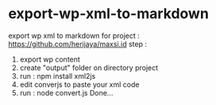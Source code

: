 # export-wp-xml-to-markdown
export wp xml to markdown for project : 
https://github.com/herijaya/maxsi.id
step :
1. export wp content
2. create "output" folder on directory project
3. run : npm install xml2js
4. edit converjs to paste your xml code
5. run : node convert.js
Done... 
